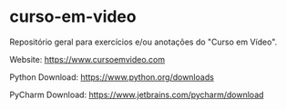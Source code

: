 # curso-em-video
Repositório geral para exercícios e/ou anotações do "Curso em Vídeo".

Website: https://www.cursoemvideo.com

Python Download: https://www.python.org/downloads

PyCharm Download: https://www.jetbrains.com/pycharm/download
